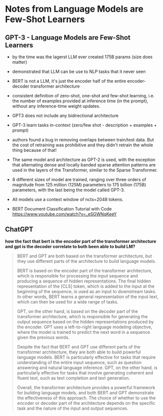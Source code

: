 # Notes from Language Models are Few-Shot Learners

## GPT-3 - Language Models are Few-Shot Learners

- by the time was the lagerst LLM ever created 175B params (size does matter)
- demonstrated that LLM can be use to NLP tasks that it never seen
- BERT is not a LLM, it's just the encoder half of the entire encoder-decoder transformer architecture
- consistent definition of zero-shot, one-shot and few-shot learning, i.e. the number of examples provided at inference time (in the prompt), without any inference-time weight updates.
- GPT3 does not include any bidirectional architecture
- GPT-3 learn tasks in-context (zero/few shot - description + examples + prompt)
- authors found a bug in removing overlaps between train/test data. But the cost of retraining was prohibitive and they didn't retrain the whole thing because of that!
- The same model and architecture as GPT-2 is used, with the exception that alternating dense and locally banded sparse attention patterns are used in the layers of the Transformer, similar to the Sparse Transformer.
- 8 different sizes of model are trained, ranging over three orders of magnitude from 125 million (125M) parameters to 175 billion (175B) parameters, with the last being the model called GPT-3.
- All models use a context window of nctx=2048 tokens.

- BERT Document Classification Tutorial with Code https://www.youtube.com/watch?v=_eSGWNqKeeY

## ChatGPT

**how the fact that bert is the encoder part of the transformer architecture and gpt is the decoder correlate to both been able to build LM?**

> BERT and GPT are both based on the transformer architecture, but they use different parts of the architecture to build language models.
>
> BERT is based on the encoder part of the transformer architecture, which is responsible for processing the input sequence and producing a sequence of hidden representations. The final hidden representation of the [CLS] token, which is added to the input at the beginning of the sequence, is used as an input to downstream tasks. In other words, BERT learns a general representation of the input text, which can then be used for a wide range of tasks.
>
> GPT, on the other hand, is based on the decoder part of the transformer architecture, which is responsible for generating the output sequence based on the hidden representations produced by the encoder. GPT uses a left-to-right language modeling objective, where the model is trained to predict the next word in a sequence given the previous words.
>
> Despite the fact that BERT and GPT use different parts of the transformer architecture, they are both able to build powerful language models. BERT is particularly effective for tasks that require understanding of the entire input sequence, such as question answering and natural language inference. GPT, on the other hand, is particularly effective for tasks that involve generating coherent and fluent text, such as text completion and text generation.
>
> Overall, the transformer architecture provides a powerful framework for building language models, and both BERT and GPT demonstrate the effectiveness of this approach. The choice of whether to use the encoder or decoder part of the architecture depends on the specific task and the nature of the input and output sequences.
